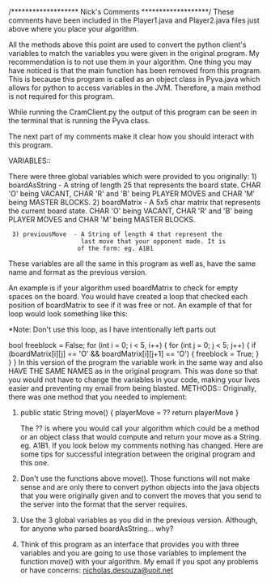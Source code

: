 /*******************      Nick's Comments     *******************/
These comments have been included in the Player1.java and
Player2.java files just above where you place your algorithm.

All the methods above this point are used to convert the
python client's variables to match the variables you were given
in the original program. My recommendation is to not use them in
your algorithm.
One thing you may have noticed is that the main function has been
removed from this program. This is because this program is called
as an object class in Pyva.java which allows for python to access
variables in the JVM. Therefore, a main method is not required for
this program.

While running the CramClient.py the output of this program can be
seen in the terminal that is running the Pyva class.

The next part of my comments make it clear how you should interact
with this program.

VARIABLES::

There were three global variables which were provided to you
originally:
		1) boardAsString - A string of length 25 that represents
                        the board state. CHAR 'O' being VACANT,
					   CHAR 'R' and 'B' being PLAYER MOVES and
					   CHAR 'M' being MASTER BLOCKS.
	2) boardMatrix   - A 5x5 char matrix that represents the
                        current board state. CHAR 'O' being VACANT,
					   CHAR 'R' and 'B' being PLAYER MOVES and
					   CHAR 'M' being MASTER BLOCKS.

     3) previousMove  - A String of length 4 that represent the
                        last move that your opponent made. It is
					   of the form: eg. A1B1
These variables are all the same in this program as well as, have
the same name and format as the previous version.

An example is if your algorithm used boardMatrix to check for
empty spaces on the board. You would have created a loop that
checked each position of boardMatrix to see if it was free or
not.
An example of that for loop would look something like this:

*Note: Don't use this loop, as I have intentionally left parts
       out

bool freeblock = False;
for (int i = 0; i < 5, i++) {
		for (int j = 0; j < 5; j++) {
		if (boardMatrix[i][j] == 'O' && boardMatrix[i][j+1] == 'O') {
			freeblock = True;
			}
		}
}
In this version of the program the variable work in the same
way and also HAVE THE SAME NAMES as in the original program. This
was done so that you would not have to change the variables in
your code, making your lives easier and preventing my email from
being blasted.
METHODS::
Originally, there was one method that you needed to implement:

1) public static String move() {
		playerMove = ??
		return playerMove
  }

   The ?? is where you would call your algorithm which could be
   a method or an object class that would compute and return
   your move as a String. eg. A1B1.
   If you look below my comments nothing has changed.
Here are some tips for successful integration between the
original program and this one.
1) Don't use the functions above move(). Those functions will
   not make sense and are only there to convert python objects
   into the java objects that you were originally given and to
   convert the moves that you send to the server into the format
   that the server requires.

2) Use the 3 global variables as you did in the previous version.
   Although, for anyone who parsed boardAsString... why?
3) Think of this program as an interface that provides you with
   three variables and you are going to use those variables to
   implement the function move() with your algorithm.
My email if you spot any problems or have concerns:
nicholas.desouza@uoit.net
